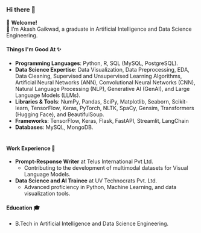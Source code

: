 ### Hi there 👋  
🌱 **Welcome!**  
👋 I’m Akash Gaikwad, a graduate in Artificial Intelligence and Data Science Engineering.  

#### Things I'm Good At ✨  

- **Programming Languages**: Python, R, SQL (MySQL, PostgreSQL).  
- **Data Science Expertise**: Data Visualization, Data Preprocessing, EDA, Data Cleaning, Supervised and Unsupervised Learning Algorithms, Artificial Neural Networks (ANN), Convolutional Neural Networks (CNN), Natural Language Processing (NLP), Generative AI (GenAI), and Large Language Models (LLMs).  
- **Libraries & Tools**: NumPy, Pandas, SciPy, Matplotlib, Seaborn, Scikit-learn, TensorFlow, Keras, PyTorch, NLTK, SpaCy, Gensim, Transformers (Hugging Face), and BeautifulSoup.  
- **Frameworks**: TensorFlow, Keras, Flask, FastAPI, Streamlit, LangChain 
- **Databases**: MySQL, MongoDB.  

#

#### Work Experience 💼  
- **Prompt-Response Writer** at Telus International Pvt Ltd.  
  - Contributing to the development of multimodal datasets for Visual Language Models.  
- **Data Science and AI Trainee** at UV Technocrats Pvt. Ltd.  
  - Advanced proficiency in Python, Machine Learning, and data visualization tools.  

#### Education 🎓  
- B.Tech in Artificial Intelligence and Data Science Engineering.

